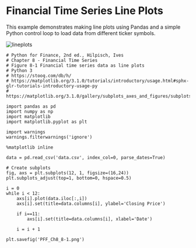# Financial Time Series Line Plots

This example demonstrates making line plots using Pandas and a simple Python control loop to load data from different ticker symbols.

![lineplots](https://github.com/joe-wojniak/PythonForFinance/blob/main/Financial%20Time%20Series/PFF_Ch8_8-1.png)

```
# Python for Finance, 2nd ed., Hilpisch, Ives
# Chapter 8 - Financial Time Series
# Figure 8-1 Financial time series data as line plots
# Python 3
# https://stooq.com/db/h/
# https://matplotlib.org/3.1.0/tutorials/introductory/usage.html#sphx-glr-tutorials-introductory-usage-py
# https://matplotlib.org/3.1.0/gallery/subplots_axes_and_figures/subplots_demo.html

import pandas as pd
import numpy as np
import matplotlib
import matplotlib.pyplot as plt

import warnings
warnings.filterwarnings('ignore')

%matplotlib inline

data = pd.read_csv('data.csv', index_col=0, parse_dates=True)

# Create subplots
fig, axs = plt.subplots(12, 1, figsize=(16,24))
plt.subplots_adjust(top=1, bottom=0, hspace=0.5)

i = 0
while i < 12:
    axs[i].plot(data.iloc[:,i])
    axs[i].set(title=data.columns[i], ylabel='Closing Price')
    
    if i==11:
        axs[i].set(title=data.columns[i], xlabel='Date')
        
    i = i + 1

plt.savefig('PFF_Ch8_8-1.png')
```
